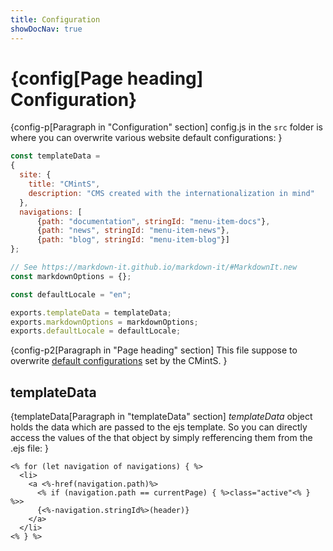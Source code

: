 ```yaml
---
title: Configuration
showDocNav: true
---
```


# {config[Page heading] Configuration}

{config-p[Paragraph in "Configuration" section]
config.js in the `src` folder is where you can overwrite various website default configurations:
}

```javascript
const templateData =
{
  site: {
    title: "CMintS",
    description: "CMS created with the internationalization in mind"
  },
  navigations: [
      {path: "documentation", stringId: "menu-item-docs"},
      {path: "news", stringId: "menu-item-news"},
      {path: "blog", stringId: "menu-item-blog"}]
};

// See https://markdown-it.github.io/markdown-it/#MarkdownIt.new
const markdownOptions = {};

const defaultLocale = "en";

exports.templateData = templateData;
exports.markdownOptions = markdownOptions;
exports.defaultLocale = defaultLocale;
```

{config-p2[Paragraph in "Page heading" section]
This file suppose to overwrite [default
configurations](https://github.com/Manvel/cmints/blob/master/config.js) set by
the CMintS.
}

## templateData

{templateData[Paragraph in "templateData" section]
*templateData* object holds the data which are passed to the ejs template. So you
can directly access the values of the that object by simply refferencing them from the .ejs file:
}

```
<% for (let navigation of navigations) { %>
  <li>
    <a <%-href(navigation.path)%>
      <% if (navigation.path == currentPage) { %>class="active"<% } %>>
      {<%-navigation.stringId%>(header)}
    </a>
  </li>
<% } %>
```


